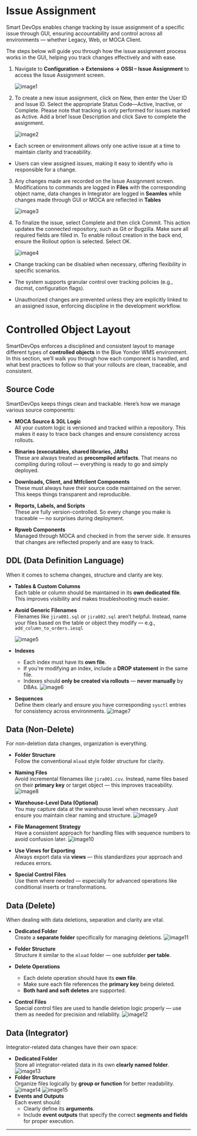 # Issue Assignment
Smart DevOps enables change tracking by issue assignment of a specific issue through GUI, ensuring accountability and control across all environments — whether Legacy, Web, or MOCA Client. 

The steps below will guide you through how the issue assignment process works in the GUI, helping you track changes effectively and with ease. 

1. Navigate to **Configuration → Extensions → OSSI – Issue Assignment** to access the Issue Assignment screen. 

    ![image1](./assets/image1.png) 

2. To create a new issue assignment, click on New, then enter the User ID and Issue ID. Select the appropriate Status Code—Active, Inactive, or Complete. Please note that tracking is only performed for issues marked as Active. Add a brief Issue Description and click Save to complete the assignment. 

    ![image2](./assets/image2.png)

- Each screen or environment allows only one active issue at a time to maintain clarity and traceability. 

- Users can view assigned issues, making it easy to identify who is responsible for a change. 
 
 3. Any changes made are recorded on the Issue Assignment screen. Modifications to commands are logged in **Files** with the corresponding object name, data changes in Integrator are logged in **Seamles** while changes made through GUI or MOCA are reflected in **Tables** 

    ![image3](./assets/image3.png)

 4. To finalize the issue, select Complete and then click Commit. This action updates the connected repository, such as Git or Bugzilla. Make sure all required fields are filled in. To enable rollout creation in the back end, ensure the Rollout option is selected. Select OK. 

    ![image4](./assets/image4.png)

- Change tracking can be disabled when necessary, offering flexibility in specific scenarios.  

- The system supports granular control over tracking policies (e.g., dscmst, configuration flags). 

- Unauthorized changes are prevented unless they are explicitly linked to an assigned issue, enforcing discipline in the development workflow. 

# Controlled Object Layout

SmartDevOps enforces a disciplined and consistent layout to manage different types of **controlled objects** in the Blue Yonder WMS environment. In this section, we’ll walk you through how each component is handled, and what best practices to follow so that your rollouts are clean, traceable, and consistent.



## Source Code

SmartDevOps keeps things clean and trackable. Here’s how we manage various source components:

- **MOCA Source & 3GL Logic**  
  All your custom logic is versioned and tracked within a repository. This makes it easy to trace back changes and ensure consistency across rollouts.

- **Binaries (executables, shared libraries, JARs)**  
  These are always treated as **precompiled artifacts**. That means no compiling during rollout — everything is ready to go and simply deployed.

- **Downloads, Client, and Mtfclient Components**  
  These must always have their source code maintained on the server. This keeps things transparent and reproducible.

- **Reports, Labels, and Scripts**  
  These are fully version-controlled. So every change you make is traceable — no surprises during deployment.

- **Rpweb Components**  
  Managed through MOCA and checked in from the server side. It ensures that changes are reflected properly and are easy to track.



## DDL (Data Definition Language)

When it comes to schema changes, structure and clarity are key.

- **Tables & Custom Columns**  
  Each table or column should be maintained in its **own dedicated file**. This improves visibility and makes troubleshooting much easier.

- **Avoid Generic Filenames**  
  Filenames like `jira001.sql` or `jira002.sql` aren’t helpful. Instead, name your files based on the table or object they modify — e.g., `add_column_to_orders.iesql`

  ![image5](./assets/image5.png)
- **Indexes**  
  - Each index must have its **own file**.
  - If you're modifying an index, include a **DROP statement** in the same file.
  - Indexes should **only be created via rollouts** — **never manually** by DBAs.
   ![image6](./assets/image6.png)
- **Sequences**  
  Define them clearly and ensure you have corresponding `sysctl` entries for consistency across environments.
    ![image7](./assets/image7.png)


## Data (Non-Delete)

For non-deletion data changes, organization is everything.

- **Folder Structure**  
  Follow the conventional `mload` style folder structure for clarity.

- **Naming Files**  
  Avoid incremental filenames like `jira001.csv`. Instead, name files based on their **primary key** or target object — this improves traceability.
  ![image8](./assets/image8.png)

- **Warehouse-Level Data (Optional)**  
  You may capture data at the warehouse level when necessary. Just ensure you maintain clear naming and structure.
   ![image9](./assets/image9.png)

- **File Management Strategy**  
  Have a consistent approach for handling files with sequence numbers to avoid confusion later.
   ![image10](./assets/image10.png)

- **Use Views for Exporting**  
  Always export data via **views** — this standardizes your approach and reduces errors.

- **Special Control Files**  
  Use them where needed — especially for advanced operations like conditional inserts or transformations.



## Data (Delete)

When dealing with data deletions, separation and clarity are vital.

- **Dedicated Folder**  
  Create a **separate folder** specifically for managing deletions.
  ![image11](./assets/image11.png)

- **Folder Structure**  
  Structure it similar to the `mload` folder — one subfolder **per table**.

- **Delete Operations**  
  - Each delete operation should have its **own file**.
  - Make sure each file references the **primary key** being deleted.
  - **Both hard and soft deletes** are supported.

- **Control Files**  
  Special control files are used to handle deletion logic properly — use them as needed for precision and reliability.
![image12](./assets/image12.png)



## Data (Integrator)

Integrator-related data changes have their own space:

- **Dedicated Folder**  
  Store all integrator-related data in its own **clearly named folder**.
![image13](./assets/image13.png)
- **Folder Structure**  
  Organize files logically by **group or function** for better readability.
![image14](./assets/image14.png)
![image15](./assets/image15.png)
- **Events and Outputs**  
  Each event should:
  - Clearly define its **arguments**.
  - Include **event outputs** that specify the correct **segments and fields** for proper execution.

---